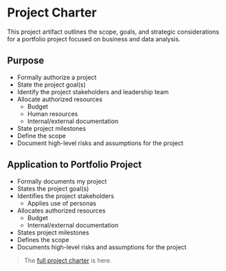 # Project Charter
This project artifact outlines the scope, goals, and strategic considerations for a portfolio project focused on business and data analysis.
## Purpose
* Formally authorize a project
* State the project goal(s)
* Identify the project stakeholders and leadership team
* Allocate authorized resources
  * Budget
  * Human resources
  * Internal/external documentation
* State project milestones
* Define the scope
* Document high-level risks and assumptions for the project

## Application to Portfolio Project
* Formally documents my project
* States the project goal(s)
* Identifies the project stakeholders
  * Applies use of personas
* Allocates authorized resources
  * Budget
  * Internal/external documentation
* States project milestones
* Defines the scope
* Documents high-level risks and assumptions for the project

> The [full project charter](https://github.com/kolibriBlitz/kolibriBlitz.github.io/tree/main/Documents/AP-analyst-portfolio-charter.pdf) is here.
